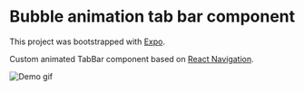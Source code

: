 # Bubble animation tab bar component

This project was bootstrapped with [Expo](https://expo.io/learn).

Custom animated TabBar component based on [React Navigation](https://reactnavigation.org).

![Demo gif](https://github.com/max-lychko/react-native-bubble-tab-bar/raw/master/tab-bar.gif) 